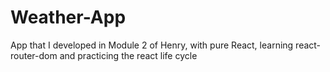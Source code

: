 # Weather-App
App that I developed in Module 2 of Henry, with pure React, learning react-router-dom and practicing the react life cycle
